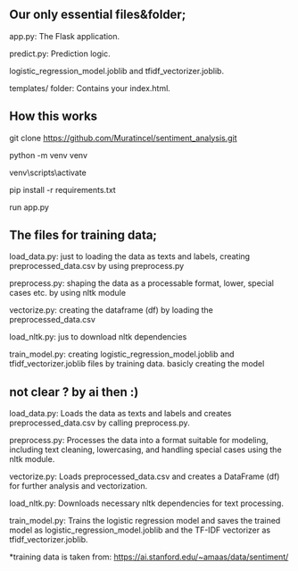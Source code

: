 ## Our only essential files&folder;

app.py: The Flask application.

predict.py: Prediction logic.

logistic_regression_model.joblib and tfidf_vectorizer.joblib.

templates/ folder: Contains your index.html.

## How this works

git clone https://github.com/Muratincel/sentiment_analysis.git

python -m venv venv

venv\scripts\activate

pip install -r requirements.txt

run app.py

## The files for training data;

load_data.py: just to loading the data as texts and labels, creating preprocessed_data.csv by using preprocess.py

preprocess.py: shaping the data as a processable format, lower, special cases etc. by using nltk module

vectorize.py: creating the dataframe (df) by loading the preprocessed_data.csv

load_nltk.py: jus to download nltk dependencies

train_model.py: creating logistic_regression_model.joblib and tfidf_vectorizer.joblib files by training data. basicly creating the model


## not clear ? by ai then :)

load_data.py: Loads the data as texts and labels and creates preprocessed_data.csv by calling preprocess.py.

preprocess.py: Processes the data into a format suitable for modeling, including text cleaning, lowercasing, and handling special cases using the nltk module.

vectorize.py: Loads preprocessed_data.csv and creates a DataFrame (df) for further analysis and vectorization.

load_nltk.py: Downloads necessary nltk dependencies for text processing.

train_model.py: Trains the logistic regression model and saves the trained model as logistic_regression_model.joblib and the TF-IDF vectorizer as tfidf_vectorizer.joblib.

*training data is taken from: https://ai.stanford.edu/~amaas/data/sentiment/
